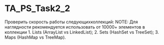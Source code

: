 # TA_PS_Task2_2
Проверить скорость работы cледующихколлекций: NOTE: Для наглядности рекомендуется использовать от 10000+ элементов в коллекции 1. Lists (ArrayList vs LinkedList); 2. Sets (HashSet vs TreeSet); 3. Maps (HashMap vs TreeMap).

